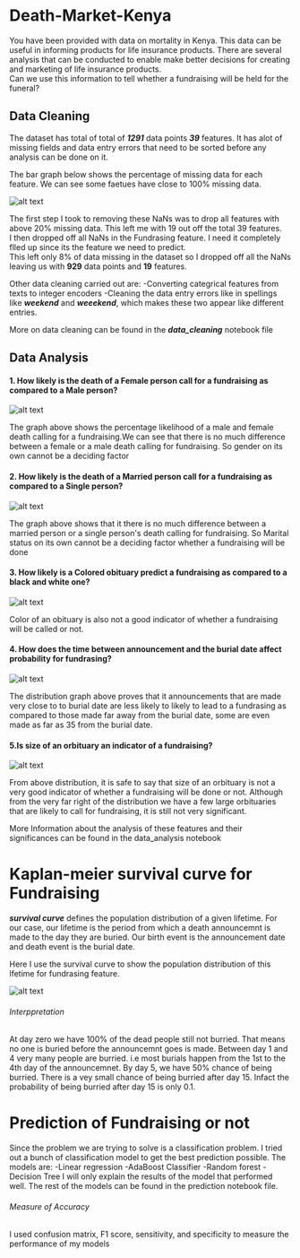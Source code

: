 # Death-Market-Kenya

You have been provided with data on mortality in Kenya. This data can be useful in informing products for life insurance products. There are several analysis that can be conducted to enable make better decisions for creating and marketing of life insurance products.<br>
Can we use this information to tell whether a fundraising will be held for the funeral? 

## Data Cleaning
The dataset has total of total of ***1291*** data points ***39*** features. It has alot of missing fields and data entry errors that need to be sorted before any analysis can be done on it.

The bar graph below shows the percentage of missing data for each feature. We can see some faetues have close to 100% missing data. 

![alt text](https://raw.githubusercontent.com/nlubalo/Death-Market-Kenya/master/imgs/missing_data.png)

The first step I took to removing these NaNs was to drop all features with above 20% missing data. This left me with 19 out off the total 39 features.<br>
I then dropped off all NaNs in the Fundrasing feature. I need it completely flled up since its the feature we need to predict.
<br>
This left only 8% of data missing in the dataset so I dropped off all the NaNs leaving us with ****929**** data points and **19** features.

Other data cleaning carried out are:
-Converting categrical features from texts to integer encoders
-Cleaning the data entry errors like in spellings like ***weekend*** and ***weeekend***, which makes these two appear like different entries.

More on data cleaning can be found in the ***data_cleaning*** notebook file



## Data Analysis 
 #### 1. How likely is the death of a Female person call for a fundraising as compared to a Male person?
 
 ![alt text](https://raw.githubusercontent.com/nlubalo/Death-Market-Kenya/master/imgs/gender.png)
 
 The graph above shows the percentage likelihood of a male and female death calling for a fundraising.We can see that there is no much difference between a female or a male death calling for fundraising. So gender on its own cannot be a deciding factor

 #### 2. How likely is the death of a Married person call for a fundraising as compared to a Single person?

  ![alt text](https://raw.githubusercontent.com/nlubalo/Death-Market-Kenya/master/imgs/Married.png)
  
The graph above shows that it there is no much difference between a married person or a single person's death calling for  fundraising. So Marital status on its own cannot be a deciding factor whether a fundraising will be done

 #### 3. How likely is a Colored obituary predict a fundraising as compared to a black and white one?
 
  ![alt text](https://raw.githubusercontent.com/nlubalo/Death-Market-Kenya/master/imgs/Color.png)
  
  Color of an obituary is also not a good indicator of whether a fundraising will be called or not.
  
 
 #### 4. How does the time between announcement and the burial date affect probability for fundrasing?
 
   ![alt text](https://raw.githubusercontent.com/nlubalo/Death-Market-Kenya/master/imgs/Days.png)
   
  
   The distribution graph above proves that it announcements that are made very close to to burial date are less likely to    likely to lead to a fundrasing as compared to those made far away from the burial date, some are even made as far as 35 from the burial date. 
  
   #### 5.Is size of an orbituary an indicator of a fundraising?
   
   ![alt text](https://raw.githubusercontent.com/nlubalo/Death-Market-Kenya/master/imgs/size.png)
   
  From above distribution, it is safe to say that size of an orbituary is not a very good indicator of whether a fundraising will be done or not. Although from the very far right of the distribution we have a few large orbituaries that are likely to call for fundraising, it is still not very significant.
  
 More Information about the analysis of these features and their significances can be found in the data_analysis notebook
 
 
 # Kaplan-meier survival curve for Fundraising
 ***survival curve*** defines the population distribution of a given lifetime.
 For our case, our lifetime is the period from which a death announcemnt is made to the day they are buried. Our birth event is the announcement date and death event is the burial date.
 
 Here I use the survival curve to show the population distribution of this lfetime for fundrasing feature.
 
  ![alt text](https://raw.githubusercontent.com/nlubalo/Death-Market-Kenya/master/imgs/survival.png)
     
   ###### Interppretation
   At day zero we have 100% of the dead people still not burried. That means no one is buried before the announcemnt goes is 
   made. 
   Between day 1 and 4 very many people are burried. i.e most burials happen from the 1st to the 4th day of the announcemnet.
   By day 5, we have 50% chance of being burried.
   There is a vey small chance of being burried after day 15.  Infact the probability of being burried after day 15 is only 0.1. 
   
   
   
   # Prediction of Fundraising or not 
   Since the problem we are trying to solve is a classification problem. I  tried out a bunch of classification model to get the best prediction possible. The models are:
  -Linear regression 
  -AdaBoost Classifier 
  -Random forest
  -Decision Tree 
 I will only explain the results of the model that performed well. The rest of the models can be found in the prediction notebook file.

###### Measure of Accuracy
I used confusion matrix, F1 score, sensitivity, and specificity to measure the performance of my models
   


   
   

   

 
  
